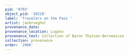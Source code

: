 ```yaml
---
pid: '9793'
object_pid: '10210'
label: 'Travelers on the Pass '
artist: janbrueghel
provenance_date:
provenance_location: Lugano
provenance_text: Collection of Baron Thyssen-Bornemisza
collection: provenance
order: '2960'
---
```

